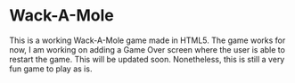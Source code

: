# Wack-A-Mole

This is a working Wack-A-Mole game made in HTML5. The game works for now, I am working on adding a Game Over screen where the user is able to restart the game. This will be updated soon. Nonetheless, this is still a very fun game to play as is.
